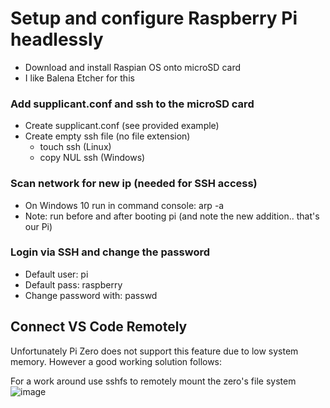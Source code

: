 # Setup and configure Raspberry Pi headlessly
* Download and install Raspian OS onto microSD card
* I like Balena Etcher for this

### Add supplicant.conf and ssh to the microSD card
* Create supplicant.conf (see provided example)
* Create empty ssh file (no file extension)
  * touch ssh (Linux)
  * copy NUL ssh (Windows)


### Scan network for new ip (needed for SSH access)
* On Windows 10 run in command console: arp -a
* Note: run before and after booting pi (and note the new addition.. that's our Pi)


### Login via SSH and change the password
* Default user: pi
* Default pass: raspberry
* Change password with: passwd

## Connect VS Code Remotely
Unfortunately Pi Zero does not support this feature due to low system memory. However a good working solution follows:

For a work around use sshfs to remotely mount the zero's file system
![image](https://user-images.githubusercontent.com/43687571/121786075-7f74bf80-cb72-11eb-9b7b-3aa78af6f8a2.png)
